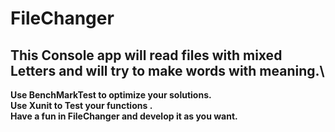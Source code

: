 # FileChanger
## This Console app will read files with mixed Letters and will try to make words with meaning.\
**Use BenchMarkTest to optimize your solutions.**\
**Use Xunit to Test your functions .**\
**Have a fun in FileChanger and develop it as you want.**
